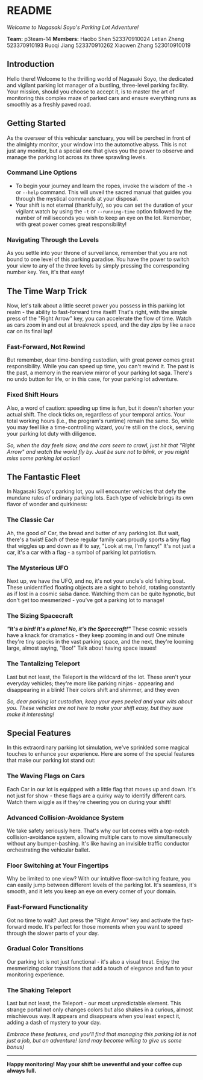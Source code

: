 # README

*Welcome to Nagasaki Soyo's Parking Lot Adventure!*

**Team:** p3team-14
**Members:**
    Haobo Shen 523370910024
    Letian Zheng 523370910193
    Ruoqi Jiang 523370910262
    Xiaowen Zhang 523010910019

## Introduction

Hello there! Welcome to the thrilling world of Nagasaki Soyo, the dedicated and vigilant parking lot manager of a bustling, three-level parking facility. Your mission, should you choose to accept it, is to master the art of monitoring this complex maze of parked cars and ensure everything runs as smoothly as a freshly paved road.

## Getting Started

As the overseer of this vehicular sanctuary, you will be perched in front of the almighty monitor, your window into the automotive abyss. This is not just any monitor, but a special one that gives you the power to observe and manage the parking lot across its three sprawling levels.

### Command Line Options

- To begin your journey and learn the ropes, invoke the wisdom of the `-h` or `--help` command. This will unveil the sacred manual that guides you through the mystical commands at your disposal.
- Your shift is not eternal (thankfully), so you can set the duration of your vigilant watch by using the `-t` or `--running-time` option followed by the number of milliseconds you wish to keep an eye on the lot. Remember, with great power comes great responsibility!

### Navigating Through the Levels

As you settle into your throne of surveillance, remember that you are not bound to one level of this parking paradise. You have the power to switch your view to any of the three levels by simply pressing the corresponding number key. Yes, it's that easy!

## The Time Warp Trick

Now, let's talk about a little secret power you possess in this parking lot realm - the ability to fast-forward time itself! That's right, with the simple press of the "Right Arrow" key, you can accelerate the flow of time. Watch as cars zoom in and out at breakneck speed, and the day zips by like a race car on its final lap!

### Fast-Forward, Not Rewind

But remember, dear time-bending custodian, with great power comes great responsibility. While you can speed up time, you can't rewind it. The past is the past, a memory in the rearview mirror of your parking lot saga. There's no undo button for life, or in this case, for your parking lot adventure.

### Fixed Shift Hours

Also, a word of caution: speeding up time is fun, but it doesn't shorten your actual shift. The clock ticks on, regardless of your temporal antics. Your total working hours (i.e., the program's runtime) remain the same. So, while you may feel like a time-controlling wizard, you're still on the clock, serving your parking lot duty with diligence.

*So, when the day feels slow, and the cars seem to crawl, just hit that "Right Arrow" and watch the world fly by. Just be sure not to blink, or you might miss some parking lot action!*

## The Fantastic Fleet

In Nagasaki Soyo's parking lot, you will encounter vehicles that defy the mundane rules of ordinary parking lots. Each type of vehicle brings its own flavor of wonder and quirkiness:

### The Classic Car

Ah, the good ol' Car, the bread and butter of any parking lot. But wait, there's a twist! Each of these regular family cars proudly sports a tiny flag that wiggles up and down as if to say, "Look at me, I'm fancy!" It's not just a car, it's a car with a flag - a symbol of parking lot patriotism.

### The Mysterious UFO

Next up, we have the UFO, and no, it's not your uncle's old fishing boat. These unidentified floating objects are a sight to behold, rotating constantly as if lost in a cosmic salsa dance. Watching them can be quite hypnotic, but don't get too mesmerized - you've got a parking lot to manage!

### The Sizing Spacecraft

***"It's a bird! It's a plane! No, it's the Spacecraft!"*** These cosmic vessels have a knack for dramatics - they keep zooming in and out! One minute they're tiny specks in the vast parking space, and the next, they're looming large, almost saying, "Boo!" Talk about having space issues!

### The Tantalizing Teleport

Last but not least, the Teleport is the wildcard of the lot. These aren't your everyday vehicles; they're more like parking ninjas - appearing and disappearing in a blink! Their colors shift and shimmer, and they even

*So, dear parking lot custodian, keep your eyes peeled and your wits about you. These vehicles are not here to make your shift easy, but they sure make it interesting!*

## Special Features

In this extraordinary parking lot simulation, we've sprinkled some magical touches to enhance your experience. Here are some of the special features that make our parking lot stand out:

### The Waving Flags on Cars

Each Car in our lot is equipped with a little flag that moves up and down. It's not just for show - these flags are a quirky way to identify different cars. Watch them wiggle as if they're cheering you on during your shift!

### Advanced Collision-Avoidance System

We take safety seriously here. That's why our lot comes with a top-notch collision-avoidance system, allowing multiple cars to move simultaneously without any bumper-bashing. It's like having an invisible traffic conductor orchestrating the vehicular ballet.

### Floor Switching at Your Fingertips

Why be limited to one view? With our intuitive floor-switching feature, you can easily jump between different levels of the parking lot. It's seamless, it's smooth, and it lets you keep an eye on every corner of your domain.

### Fast-Forward Functionality

Got no time to wait? Just press the "Right Arrow" key and activate the fast-forward mode. It's perfect for those moments when you want to speed through the slower parts of your day.

### Gradual Color Transitions

Our parking lot is not just functional - it's also a visual treat. Enjoy the mesmerizing color transitions that add a touch of elegance and fun to your monitoring experience.

### The Shaking Teleport

Last but not least, the Teleport - our most unpredictable element. This strange portal not only changes colors but also shakes in a curious, almost mischievous way. It appears and disappears when you least expect it, adding a dash of mystery to your day.

*Embrace these features, and you'll find that managing this parking lot is not just a job, but an adventure! (and may become willing to give us some bonus)*

---

**Happy monitoring! May your shift be uneventful and your coffee cup always full.**

